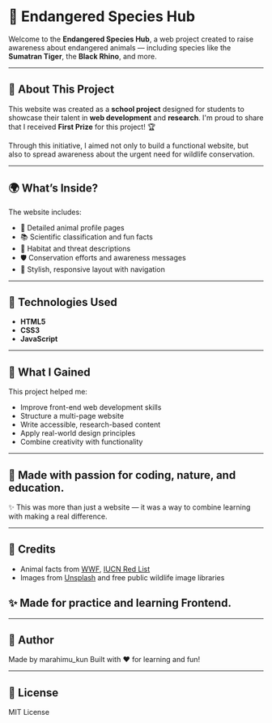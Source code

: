 # 🐾 Endangered Species Hub

Welcome to the **Endangered Species Hub**, a web project created to raise awareness about endangered animals — including species like the **Sumatran Tiger**, the **Black Rhino**, and more.

---

## 🏫 About This Project

This website was created as a **school project** designed for students to showcase their talent in **web development** and **research**. I'm proud to share that I received **First Prize** for this project! 🏆

Through this initiative, I aimed not only to build a functional website, but also to spread awareness about the urgent need for wildlife conservation.

---

## 🌍 What’s Inside?

The website includes:

- 🐯 Detailed animal profile pages  
- 📚 Scientific classification and fun facts  
- 🌳 Habitat and threat descriptions  
- 🛡️ Conservation efforts and awareness messages  
- 🎨 Stylish, responsive layout with navigation

---

## 🚀 Technologies Used

- **HTML5**
- **CSS3**
- **JavaScript**

---

## 🧠 What I Gained

This project helped me:

- Improve front-end web development skills  
- Structure a multi-page website  
- Write accessible, research-based content  
- Apply real-world design principles  
- Combine creativity with functionality

---

## 📝 Made with passion for coding, nature, and education.  
✨ This was more than just a website — it was a way to combine learning with making a real difference.

---

## 🙌 Credits

- Animal facts from [WWF](https://www.worldwildlife.org/), [IUCN Red List](https://www.iucnredlist.org/)  
- Images from [Unsplash](https://unsplash.com/) and free public wildlife image libraries 

## ✨ Made for practice and learning Frontend.

---

## 👤 Author

Made by marahimu_kun
Built with ❤️ for learning and fun!

---

## 📜 License

MIT License
